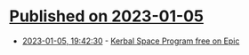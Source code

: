 # [Published on 2023-01-05](index.md)

* [2023-01-05, 19:42:30](https://news.ycombinator.com/item?id=34265392) - [Kerbal Space Program free on Epic](https://store.epicgames.com/en-US/p/kerbal-space-program)
